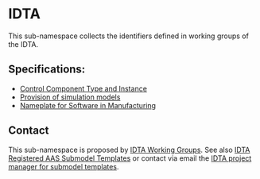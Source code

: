 # IDTA

This sub-namespace collects the identifiers defined in working groups of the IDTA.


## Specifications: 
- [Control Component Type and Instance](ControlComponent)
- [Provision of simulation models](SimulationModels)
- [Nameplate for Software in Manufacturing](SoftwareNameplate)

## Contact
This sub-namespace is proposed by [IDTA Working Groups](https://github.com/admin-shell-io/submodel-templates). See also [IDTA Registered AAS Submodel Templates](https://industrialdigitaltwin.org/content-hub/teilmodelle) or contact via email the [IDTA project manager for submodel templates](mailto:sudip.adhikari@idtwin.org).
